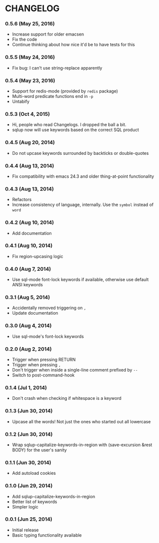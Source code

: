 # CHANGELOG

### 0.5.6 (May 25, 2016)

* Increase support for older emacsen
* Fix the code
* Continue thinking about how nice it'd be to have tests for this

### 0.5.5 (May 24, 2016)

* Fix bug: I can't use string-replace apparently

### 0.5.4 (May 23, 2016)

* Support for redis-mode (provided by `redis` package)
* Multi-word predicate functions end in `-p`
* Untabify

### 0.5.3 (Oct 4, 2015)

* Hi, people who read Changelogs. I dropped the ball a bit.
* sqlup now will use keywords based on the correct SQL product

### 0.4.5 (Aug 20, 2014)

* Do not upcase keywords surrounded by backticks or double-quotes

### 0.4.4 (Aug 13, 2014)

* Fix compatibility with emacs 24.3 and older thing-at-point functionality

### 0.4.3 (Aug 13, 2014)

* Refactors
* Increase consistency of language, internally. Use the `symbol` instead of `word`

### 0.4.2 (Aug 10, 2014)

* Add documentation

### 0.4.1 (Aug 10, 2014)

* Fix region-upcasing logic

### 0.4.0 (Aug 7, 2014)

* Use sql-mode font-lock keywords if available, otherwise use default ANSI keywords

### 0.3.1 (Aug 5, 2014)

* Accidentally removed triggering on `,`
* Update documentation

### 0.3.0 (Aug 4, 2014)

* Use sql-mode's font-lock keywords

### 0.2.0 (Aug 2, 2014)

* Trigger when pressing RETURN
* Trigger when pressing `,`
* Don't trigger when inside a single-line comment prefixed by `--`
* Switch to post-command-hook

### 0.1.4 (Jul 1, 2014)

* Don't crash when checking if whitespace is a keyword

### 0.1.3 (Jun 30, 2014)

* Upcase all the words! Not just the ones who started out all lowercase

### 0.1.2 (Jun 30, 2014)

* Wrap sqlup-capitalize-keywords-in-region with (save-excursion &rest BODY) for the user's sanity

### 0.1.1 (Jun 30, 2014)

* Add autoload cookies

### 0.1.0 (Jun 29, 2014)

* Add sqlup-capitalize-keywords-in-region
* Better list of keywords
* Simpler logic

### 0.0.1 (Jun 25, 2014)

* Initial release
* Basic typing functionality available
